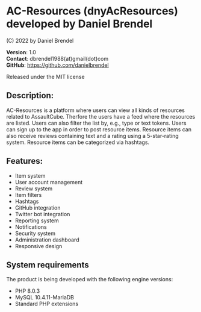 # AC-Resources (dnyAcResources) developed by Daniel Brendel

(C) 2022 by Daniel Brendel

**Version**: 1.0\
**Contact**: dbrendel1988(at)gmail(dot)com\
**GitHub**: https://github.com/danielbrendel

Released under the MIT license

## Description:
AC-Resources is a platform where users can view all kinds of resources related to
AssaultCube. Therfore the users have a feed where the resources are listed. Users 
can also filter the list by, e.g., type or text tokens. Users can sign up to the app
in order to post resource items. Resource items can also receive reviews containing
text and a rating using a 5-star-rating system. Resource items can be categorized
via hashtags.

## Features:
+ Item system
+ User account management
+ Review system
+ Item filters
+ Hashtags
+ GitHub integration
+ Twitter bot integration
+ Reporting system
+ Notifications
+ Security system
+ Administration dashboard
+ Responsive design

## System requirements
The product is being developed with the following engine versions:
+ PHP 8.0.3
+ MySQL 10.4.11-MariaDB
+ Standard PHP extensions
